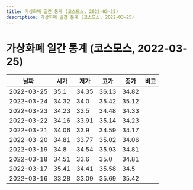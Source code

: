 ```yaml
---
title: 가상화폐 일간 통계 (코스모스, 2022-03-25)
description: 가상화폐 일간 통계 (코스모스, 2022-03-25)
---
```


가상화폐 일간 통계 (코스모스, 2022-03-25)
===

|날짜|시가|저가|고가|종가|비고|
|--|--|--|--|--|--|
|2022-03-25|35.1|34.35|36.13|34.82|    |
|2022-03-24|34.32|34.0|35.42|35.12|    |
|2022-03-23|34.23|33.5|34.48|34.33|    |
|2022-03-22|34.16|33.91|35.14|34.23|    |
|2022-03-21|34.06|33.9|34.59|34.17|    |
|2022-03-20|34.81|33.77|35.02|34.06|    |
|2022-03-19|34.8|34.54|35.93|34.81|    |
|2022-03-18|34.51|33.6|35.0|34.81|    |
|2022-03-17|35.41|34.41|35.58|34.5|    |
|2022-03-16|33.28|33.09|35.69|35.42|    |
